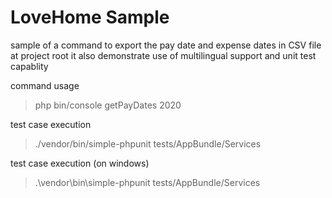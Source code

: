 LoveHome Sample
=========
sample of a command to export the pay date and expense dates in CSV file at project root
it also demonstrate use of multilingual support and unit test capablity

command usage
>php bin/console getPayDates 2020

test case execution
>./vendor/bin/simple-phpunit tests/AppBundle/Services

test case execution (on windows) 
>.\vendor\bin\simple-phpunit tests/AppBundle/Services
